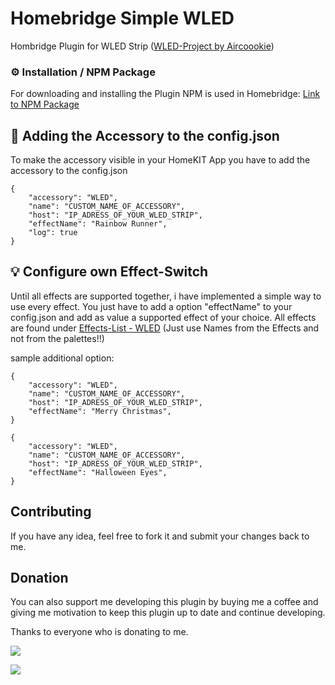 # Homebridge Simple WLED

Hombridge Plugin for WLED Strip ([WLED-Project by Aircoookie](https://github.com/Aircoookie/WLED))

### ⚙️ Installation / NPM Package
For downloading and installing the Plugin NPM is used in Homebridge: [Link to NPM Package](https://www.npmjs.com/package/homebridge-simple-wled)

## 🔨 Adding the Accessory to the config.json
To make the accessory visible in your HomeKIT App you have to add the accessory to the config.json

```
{
    "accessory": "WLED",
    "name": "CUSTOM_NAME_OF_ACCESSORY",
    "host": "IP_ADRESS_OF_YOUR_WLED_STRIP",
    "effectName": "Rainbow Runner",
    "log": true
}
```

## 💡 Configure own Effect-Switch
Until all effects are supported together, i have implemented a simple way to use every effect.
You just have to add a option "effectName" to your config.json and add as value a supported effect of your choice.
All effects are found under [Effects-List - WLED](https://github.com/Aircoookie/WLED/wiki/List-of-effects-and-palettes)
(Just use Names from the Effects and not from the palettes!!)

sample additional option:

```
{
    "accessory": "WLED",
    "name": "CUSTOM_NAME_OF_ACCESSORY",
    "host": "IP_ADRESS_OF_YOUR_WLED_STRIP",
    "effectName": "Merry Christmas",
}
```


```
{
    "accessory": "WLED",
    "name": "CUSTOM_NAME_OF_ACCESSORY",
    "host": "IP_ADRESS_OF_YOUR_WLED_STRIP",
    "effectName": "Halloween Eyes",
}
```

## Contributing
If you have any idea, feel free to fork it and submit your changes back to me.

## Donation
You can also support me developing this plugin by buying me a coffee and giving me motivation to keep this plugin up to date and continue developing.

Thanks to everyone who is donating to me.

[![](https://www.paypalobjects.com/en_US/i/btn/btn_donateCC_LG.gif)](https://www.paypal.com/cgi-bin/webscr?cmd=_s-xclick&hosted_button_id=98XBPRTNF8BSC)

[![](https://jstrauss.at/media/buy_me_a_coffee.png)](https://www.buymeacoffee.com/jstrausd)

